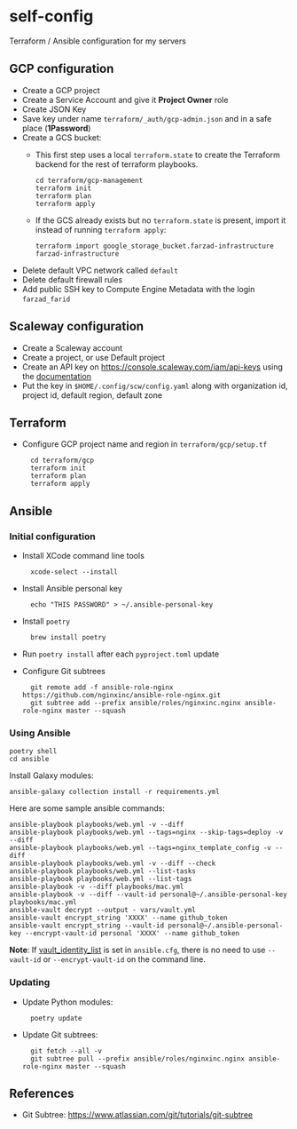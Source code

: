 # self-config

Terraform / Ansible configuration for my servers

## GCP configuration

* Create a GCP project
* Create a Service Account and give it **Project Owner** role
* Create JSON Key
* Save key under name `terraform/_auth/gcp-admin.json` and in a safe place (**1Password**)
* Create a GCS bucket:
  * This first step uses a local `terraform.state` to create the Terraform backend
    for the rest of terraform playbooks.

        cd terraform/gcp-management
        terraform init
        terraform plan
        terraform apply

  * If the GCS already exists but no `terraform.state` is present, import it instead of
    running `terraform apply`:

        terraform import google_storage_bucket.farzad-infrastructure farzad-infrastructure

* Delete default VPC network called `default`
* Delete default firewall rules
* Add public SSH key to Compute Engine Metadata with the login `farzad_farid`

## Scaleway configuration

* Create a Scaleway account
* Create a project, or use Default project
* Create an API key on https://console.scaleway.com/iam/api-keys using the [documentation](https://github.com/scaleway/scaleway-sdk-go/blob/master/scw/README.md#scaleway-config)
* Put the key in `$HOME/.config/scw/config.yaml` along with organization id, project id, default region, default zone

## Terraform

* Configure GCP project name and region in `terraform/gcp/setup.tf`

        cd terraform/gcp
        terraform init
        terraform plan
        terraform apply

## Ansible

### Initial configuration

* Install XCode command line tools
  
        xcode-select --install
  
* Install Ansible personal key

        echo "THIS PASSWORD" > ~/.ansible-personal-key


* Install `poetry`

        brew install poetry

* Run `poetry install` after each `pyproject.toml` update
* Configure Git subtrees

        git remote add -f ansible-role-nginx https://github.com/nginxinc/ansible-role-nginx.git
        git subtree add --prefix ansible/roles/nginxinc.nginx ansible-role-nginx master --squash

### Using Ansible

    poetry shell
    cd ansible

Install Galaxy modules:

    ansible-galaxy collection install -r requirements.yml

Here are some sample ansible commands:

    ansible-playbook playbooks/web.yml -v --diff
    ansible-playbook playbooks/web.yml --tags=nginx --skip-tags=deploy -v --diff
    ansible-playbook playbooks/web.yml --tags=nginx_template_config -v --diff
    ansible-playbook playbooks/web.yml -v --diff --check
    ansible-playbook playbooks/web.yml --list-tasks
    ansible-playbook playbooks/web.yml --list-tags
    ansible-playbook -v --diff playbooks/mac.yml
    ansible-playbook -v --diff --vault-id personal@~/.ansible-personal-key playbooks/mac.yml
    ansible-vault decrypt --output - vars/vault.yml
    ansible-vault encrypt_string 'XXXX' --name github_token
    ansible-vault encrypt_string --vault-id personal@~/.ansible-personal-key --encrypt-vault-id personal 'XXXX' --name github_token

**Note**: If [vault_identity_list](https://docs.ansible.com/ansible/latest/user_guide/vault.html#setting-a-default-vault-id) 
is set in `ansible.cfg`, there is no need to use `--vault-id` or `--encrypt-vault-id` 
on the command line.

### Updating

* Update Python modules:

        poetry update

* Update Git subtrees:

        git fetch --all -v
        git subtree pull --prefix ansible/roles/nginxinc.nginx ansible-role-nginx master --squash

## References

* Git Subtree: https://www.atlassian.com/git/tutorials/git-subtree
